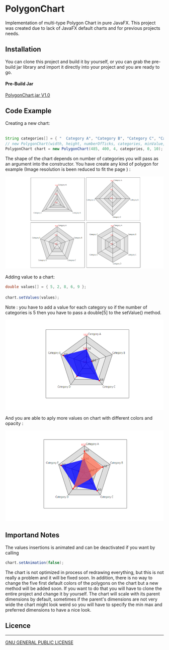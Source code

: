 # PolygonChart

Implementation of multi-type Polygon Chart in pure JavaFX. This project was created due to lack of JavaFX default charts and for previous projects needs.

## Installation

You can clone this project and build it by yourself, or you can grab the pre-build jar library and import it directly into your project and you are ready to go.

#### Pre-Build Jar 
[PolygonChart.jar V1.0](https://github.com/JKostikiadis/PolygonChart/raw/master/build/PolygonChart.jar)

## Code Example

Creating a new chart:

```java

String categories[] = { "  Category A", "Category B", "Category C", "Category D", "Category E", "Category F"};
// new PolygonChart(width, height, numberOfTicks, categories, minValue, maxValue)
PolygonChart chart = new PolygonChart(485, 400, 4, categories, 0, 10);
```

The shape of the chart depends on number of categories you will pass as an argument into the constructor. You have create any kind of polygon for example (Image resolution is been reduced to fit the page ) : 

![Most Of Chart Types ](./preview/ChartTypes.png)


Adding value to a chart:

```java
double values[] = { 5, 2, 8, 6, 9 };

chart.setValues(values);
```
Note : you have to add a value for each category so if the number of categories is 5 then you have to pass a double[5] to the setValue() method.


![Chart with one polygon (value) ](./preview/SinglePolygon.png)


And you are able to aply more values on chart with different colors and opacity :

![Chart with multiple values](./preview/MultiPolygons.png)


## Importand Notes 

The values insertions is animated and can be deactivated if you want by calling 
```java 
chart.setAnimation(false); 
```
The chart is not optimized in process of redrawing everything, but this is not really a problem and it will be fixed soon. In addition, there is no way to change the five first default colors of the polygons on the chart but a new method will be added soon. If you want to do that you will have to clone the entire project and change it by yourself. The chart will scale with its parent dimensions by default, sometimes if the parent's dimensions are not very wide the chart might look weird so you will have to specify the min max and preferred dimensions to have a nice look.


## Licence
-------
[GNU GENERAL PUBLIC LICENSE](LICENSE)
